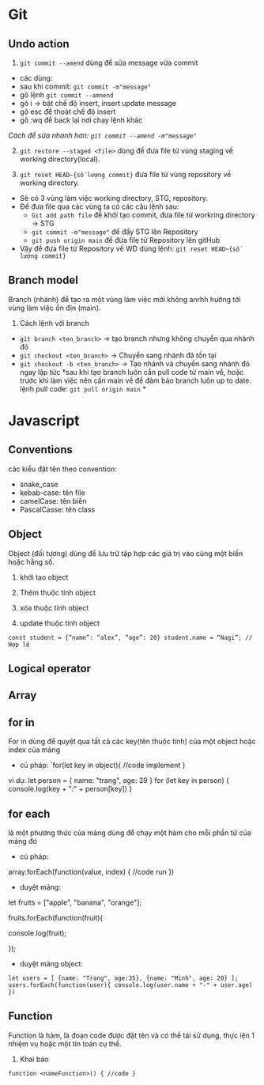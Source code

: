 # Git
## Undo action
1. `git commit --amend` dùng để sửa message vừa commit
- các dùng: 
 - sau khi commit: `git commit -m"message"`
 - gõ lệnh `git commit --amnend`
 - gõ i -> bật chế độ insert, insert update message
 - gõ esc để thoát chế độ insert
 - gõ :wq để back lại nơi chạy lệnh khác

 *Cách để sửa nhanh hơn: `git commit --amend -m"message"`*


2. `git restore --staged <file>` dùng để đưa file từ vùng staging về working directory(local).

3. `git reset HEAD~{số lượng commit}` đưa file từ vùng repository về working directory.
- Sẽ có 3 vùng làm việc working directory, STG, repository. 
- Để đưa file qua các vùng ta có các câu lệnh sau:
  - `Git add path file` để khởi tạo commit, đưa file từ workring directory -> STG
  - `git commit -m"message"` để đẩy STG lên Repository
  - `git push origin main` để đưa file từ Repository lên gitHub
- Vậy để đưa file từ Repository về WD dùng lệnh: `git reset HEAD~{số lượng commit}`

## Branch model
Branch (nhánh) để tạo ra một vùng làm việc mới không anrhh hưởng tới vùng làm việc ổn địn (main).
1. Cách lệnh với branch
- `git branch <ten_branch>` -> tạo branch nhưng không chuyển qua nhánh đó
- `git checkout <ten_branch>` -> Chuyển sang nhánh đã tồn tại
- `git checkout -b <ten_branch>` -> Tạo nhánh và chuyển sang nhánh đó ngay lập tức
*sau khi tạo branch luôn cần pull code từ main về, hoặc trước khi làm việc nên cần main về để đảm bảo branch luôn up to date. lệnh pull code: `git pull origin main` *

# Javascript
## Conventions
các kiểu đặt tên theo convention:
- snake_case
- kebab-case: tên file
- camelCase: tên biến
- PascalCasse: tên class
## Object

Object (đối tương) dùng để lưu trữ tập hợp các giá trị vào cùng một biến hoặc hằng số.
1. khởi tạo object

2. Thêm thuộc tính object

3. xóa thuộc tính object

4. update thuộc tính object

`const student = {“name”: “alex”, “age”: 20}
student.name = “Nagi”; // Hợp lệ`

## Logical operator
## Array
## for in

For in dùng để quyệt qua tất cả các key(tên thuộc tính) của một object hoặc index của mảng
- cú pháp:
`for(let key in object){
  //code implement
}

ví dụ:
let person = {
  name: "trang",
  age: 29
}
for (let key in person) {
  console.log(key + ":" + person[key])
}

## for each

là một phương thức của mảng dùng để chạy một hàm cho mỗi phần tử của mảng đó
- cú pháp:

array.forEach(function(value, index) {
  //code run
})

- duyệt mảng:

let fruits = ["apple", "banana", "orange"];

fruits.forEach(function(fruit){

  console.log(fruit);

});

- duyệt mảng object:

`let users = [
  {name: "Trang", age:35},
  {name: "Minh", age: 20}
];
users.forEach(function(user){
  console.log(user.name + "-" + user.age)
})`

## Function

Function là hàm, là đoạn code được đặt tên và có thể tái sử dụng, thực iện 1 nhiệm vụ hoặc một tín toán cụ thể.
1. Khai báo

`function <nameFunction>() {
  //code
}`